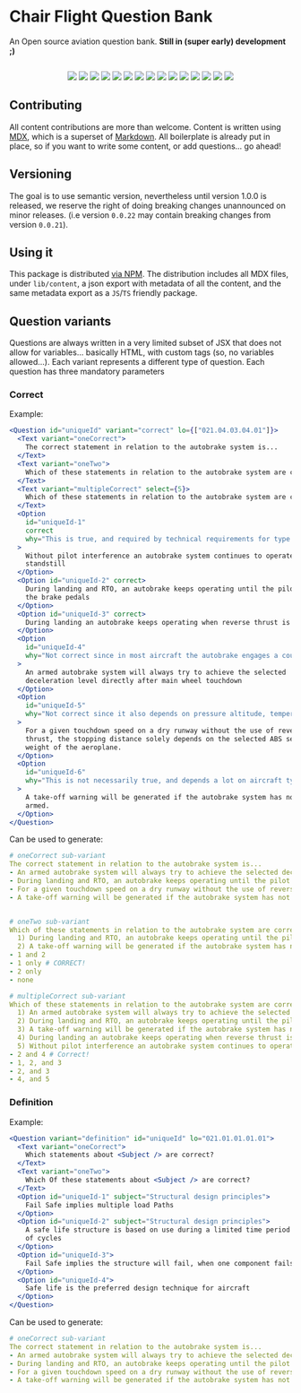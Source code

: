 # Chair Flight Question Bank

An Open source aviation question bank. **Still in (super early) development ;)**

<a>
<img href="https://img.shields.io/badge/coverage%20010-0%2F507%200%25-red"  />
</a>

<p align="center">
  <img src="https://img.shields.io/badge/coverage%20010-0%2F507%200%25-red" />
  <img src="https://img.shields.io/badge/coverage%20021-55%2F667%208%25-red" />
  <img src="https://img.shields.io/badge/coverage%20022-1%2F471%200%25-red" />
  <img src="https://img.shields.io/badge/coverage%20031-0%2F86%200%25-red" />
  <img src="https://img.shields.io/badge/coverage%20032-0%2F243%200%25-red" />
  <img src="https://img.shields.io/badge/coverage%20033-0%2F118%200%25-red" />
  <img src="https://img.shields.io/badge/coverage%20034-0%2F85%200%25-red" />
  <img src="https://img.shields.io/badge/coverage%20040-0%2F363%200%25-red" />
  <img src="https://img.shields.io/badge/coverage%20050-0%2F465%200%25-red" />
  <img src="https://img.shields.io/badge/coverage%20061-0%2F119%200%25-red" />
  <img src="https://img.shields.io/badge/coverage%20062-0%2F328%200%25-red" />
  <img src="https://img.shields.io/badge/coverage%20071-0%2F388%200%25-red" />
  <img src="https://img.shields.io/badge/coverage%20081-2%2F498%200%25-red" />
  <img src="https://img.shields.io/badge/coverage%20082-0%2F204%200%25-red" />
  <img src="https://img.shields.io/badge/coverage%20090-0%2F79%200%25-red" />
</p>

## Contributing

All content contributions are more than welcome. Content is written using [MDX](https://mdxjs.com/), which is a superset of [Markdown](https://en.wikipedia.org/wiki/Markdown). All boilerplate is already put in place, so if you want to write some content, or add questions... go ahead!

## Versioning

The goal is to use semantic version, nevertheless until version 1.0.0 is released, we reserve the right of doing breaking changes unannounced on minor releases. (i.e version `0.0.22` may contain breaking changes from version `0.0.21`).

## Using it

This package is distributed [via NPM](https://www.npmjs.com/package/chair-flight-question-bank). The distribution includes all MDX files, under `lib/content`, a json export with metadata of all the content, and the same metadata export as a `JS`/`TS` friendly package.

## Question variants

Questions are always written in a very limited subset of JSX that does not allow for variables... basically HTML, with custom tags (so, no variables allowed...). Each variant represents a different type of question. Each question has three mandatory parameters

### Correct

Example:

```jsx
<Question id="uniqueId" variant="correct" lo={["021.04.03.04.01"]}>
  <Text variant="oneCorrect">
    The correct statement in relation to the autobrake system is...
  </Text>
  <Text variant="oneTwo">
    Which of these statements in relation to the autobrake system are correct?
  </Text>
  <Text variant="multipleCorrect" select={5}>
    Which of these statements in relation to the autobrake system are correct?
  </Text>
  <Option
    id="uniqueId-1"
    correct
    why="This is true, and required by technical requirements for type certification."
  >
    Without pilot interference an autobrake system continues to operate until
    standstill
  </Option>
  <Option id="uniqueId-2" correct>
    During landing and RTO, an autobrake keeps operating until the pilot presses
    the brake pedals
  </Option>
  <Option id="uniqueId-3" correct>
    During landing an autobrake keeps operating when reverse thrust is selected
  </Option>
  <Option
    id="uniqueId-4"
    why="Not correct since in most aircraft the autobrake engages a couple of seconds after touch down"
  >
    An armed autobrake system will always try to achieve the selected
    deceleration level directly after main wheel touchdown
  </Option>
  <Option
    id="uniqueId-5"
    why="Not correct since it also depends on pressure altitude, temperature, and a myriad of other factors"
  >
    For a given touchdown speed on a dry runway without the use of reverse
    thrust, the stopping distance solely depends on the selected ABS setting and
    weight of the aeroplane.
  </Option>
  <Option
    id="uniqueId-6"
    why="This is not necessarily true, and depends a lot on aircraft type."
  >
    A take-off warning will be generated if the autobrake system has not been
    armed.
  </Option>
</Question>
```

Can be used to generate:

```yml
# oneCorrect sub-variant
The correct statement in relation to the autobrake system is...
- An armed autobrake system will always try to achieve the selected deceleration level directly after main wheel touchdown
- During landing and RTO, an autobrake keeps operating until the pilot presses the brake pedals # CORRECT!
- For a given touchdown speed on a dry runway without the use of reverse thrust, the stopping distance solely depends on the selected ABS setting and weight of the aeroplane.
- A take-off warning will be generated if the autobrake system has not been armed.


# oneTwo sub-variant
Which of these statements in relation to the autobrake system are correct?
  1) During landing and RTO, an autobrake keeps operating until the pilot presses the brake pedals
  2) A take-off warning will be generated if the autobrake system has not been armed.
- 1 and 2
- 1 only # CORRECT!
- 2 only
- none

# multipleCorrect sub-variant
Which of these statements in relation to the autobrake system are correct?
  1) An armed autobrake system will always try to achieve the selected deceleration level directly after main wheel touchdown
  2) During landing and RTO, an autobrake keeps operating until the pilot presses the brake pedals
  3) A take-off warning will be generated if the autobrake system has not been armed.
  4) During landing an autobrake keeps operating when reverse thrust is selected
  5) Without pilot interference an autobrake system continues to operate until standstill
- 2 and 4 # Correct!
- 1, 2, and 3
- 2, and 3
- 4, and 5
```

### Definition

Example:

```jsx
<Question variant="definition" id="uniqueId" lo="021.01.01.01.01">
  <Text variant="oneCorrect">
    Which statements about <Subject /> are correct?
  </Text>
  <Text variant="oneTwo">
    Which Of these statements about <Subject /> are correct?
  </Text>
  <Option id="uniqueId-1" subject="Structural design principles">
    Fail Safe implies multiple load Paths
  </Option>
  <Option id="uniqueId-2" subject="Structural design principles">
    A safe life structure is based on use during a limited time period or number
    of cycles
  </Option>
  <Option id="uniqueId-3">
    Fail Safe implies the structure will fail, when one component fails
  </Option>
  <Option id="uniqueId-4">
    Safe life is the preferred design technique for aircraft
  </Option>
</Question>
```

Can be used to generate:

```yml
# oneCorrect sub-variant
The correct statement in relation to the autobrake system is...
- An armed autobrake system will always try to achieve the selected deceleration level directly after main wheel touchdown
- During landing and RTO, an autobrake keeps operating until the pilot presses the brake pedals # CORRECT!
- For a given touchdown speed on a dry runway without the use of reverse thrust, the stopping distance solely depends on the selected ABS setting and weight of the aeroplane.
- A take-off warning will be generated if the autobrake system has not been armed.
```
